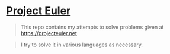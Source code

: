 # [Project Euler](https://projecteuler.net)

> This repo contains my attempts to solve problems given at https://projecteuler.net 

> I try to solve it in various languages as necessary.
